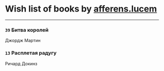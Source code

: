 # Wish list of books by [afferens.lucem](http://vk.com/id196071655)
---

### `39` Битва королей
Джордж Мартин

### `13` Расплетая радугу
Ричард Докинз

